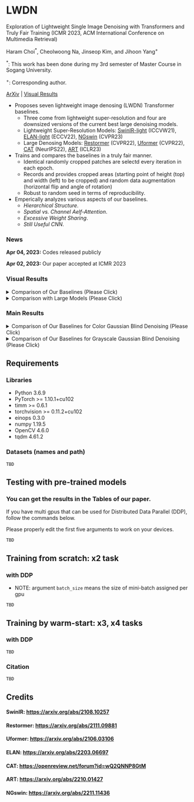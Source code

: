 # LWDN
Exploration of Lightweight Single Image Denoising with Transformers and Truly Fair Training (ICMR 2023, ACM International Conference on Multimedia Retrieval)

Haram Choi<sup>*</sup>, Cheolwoong Na, Jinseop Kim, and Jihoon Yang<sup>+</sup>

<sup>*</sup>: This work has been done during my 3rd semester of Master Course in Sogang University.

<sup>+</sup>: Corresponding author.

[ArXiv](https://arxiv.org/abs/tbd) | [Visual Results](https:tbd)

- Proposes seven lightweight image denosing (LWDN) Transformer baselines.
  - Three come from lightweight super-resolution and four are downsized versions of the current best large denoising models.
  - Lightweight Super-Resolution Models: [SwinIR-light](https://arxiv.org/abs/2108.10257) (ICCVW21), [ELAN-light](https://arxiv.org/abs/2203.06697) (ECCV22), [NGswin](https://arxiv.org/abs/2211.11436) (CVPR23)
  - Large Denosing Models: [Restormer](https://arxiv.org/abs/2111.09881) (CVPR22), [Uformer](https://arxiv.org/abs/2106.03106) (CVPR22), [CAT](https://openreview.net/forum?id=wQ2QNNP8GtM) (NeurIPS22), [ART](https://arxiv.org/abs/2210.01427) (ICLR23)
- Trains and compares the baselines in a truly fair manner.
  - Identical randomly cropped patches are selectd every iteration in each epoch.
  - Records and provides cropped areas (starting point of height (top) and width (left) to be cropped) and random data augmentation (horizontal flip and angle of rotation)
  - Robust to random seed in terms of reproducibility.
- Emperically analyzes various aspects of our baselines.
  - _Hierarchical Structure_.
  - _Spatial vs. Channel Aelf-Attention_.
  - _Excessive Weight Sharing_.
  - _Still Useful CNN_.
  
### News
**Apr 04, 2023:** Codes released publicly

**Apr 02, 2023:** Our paper accepted at ICMR 2023

### Visual Results

<details>
<summary>Comparison of Our Baselines (Please Click)</summary>

![vis_results](https://tbd)

</details>

<details>
<summary>Comparison with Large Models (Please Click)</summary>

![vis_results](https://tbd)

</details>

### Main Results

<details>
<summary>Comparison of Our Baselines for Color Gaussian Blind Denoising (Please Click)</summary>

![vis_results](https://tbd)

</details>

<details>
<summary>Comparison of Our Baselines for Grayscale Gaussian Blind Denoising (Please Click)</summary>

![vis_results](https://tbd)

</details>

## Requirements

### Libraries
* Python 3.6.9
* PyTorch >= 1.10.1+cu102
* timm >= 0.6.1
* torchvision >= 0.11.2+cu102
* einops 0.3.0
* numpy 1.19.5
* OpenCV 4.6.0
* tqdm 4.61.2

### Datasets (names and path)

```
TBD
```

## Testing with pre-trained models
### You can get the results in the Tables of our paper.

If you have multi gpus that can be used for Distributed Data Parallel (DDP), follow the commands below.

Please properly edit the first five arguments to work on your devices.
```
TBD
```

## Training from scratch: x2 task
### with DDP
- NOTE: argument ```batch_size``` means the size of mini-batch assigned per gpu
```
TBD
```

## Training by warm-start: x3, x4 tasks
### with DDP
```
TBD
```

### Citation
```
TBD
```

## Credits
#### SwinIR: https://arxiv.org/abs/2108.10257
#### Restormer: https://arxiv.org/abs/2111.09881
#### Uformer: https://arxiv.org/abs/2106.03106
#### ELAN: https://arxiv.org/abs/2203.06697
#### CAT: https://openreview.net/forum?id=wQ2QNNP8GtM
#### ART: https://arxiv.org/abs/2210.01427
#### NGswin: https://arxiv.org/abs/2211.11436
